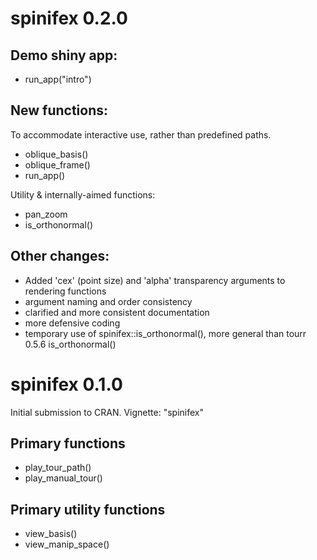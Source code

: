 # spinifex 0.2.0

## Demo shiny app: 

- run_app("intro")

## New functions:
To accommodate interactive use, rather than predefined paths.

- oblique_basis()
- oblique_frame()
- run_app()

Utility & internally-aimed functions:

- pan_zoom
- is_orthonormal()

## Other changes:

- Added 'cex' (point size) and 'alpha' transparency arguments to rendering functions
- argument naming and order consistency
- clarified and more consistent documentation
- more defensive coding
- temporary use of spinifex::is_orthonormal(), more general than tourr 0.5.6 is_orthonormal()


# spinifex 0.1.0

Initial submission to CRAN. Vignette: "spinifex"

## Primary functions

- play_tour_path()
- play_manual_tour()

## Primary utility functions

- view_basis()
- view_manip_space()
